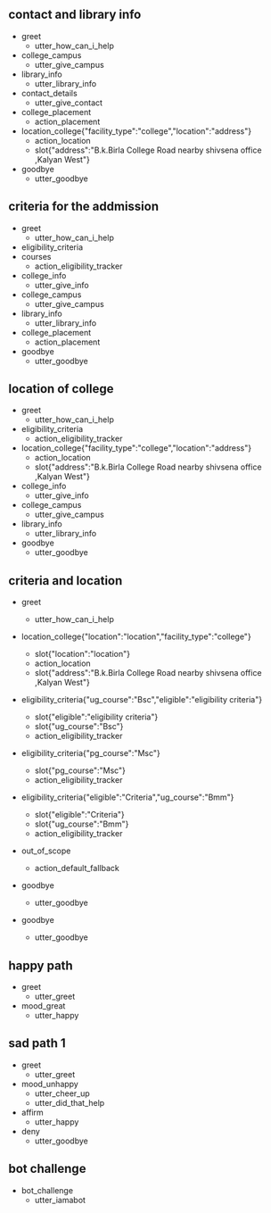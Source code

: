 ## contact and library info
* greet
  - utter_how_can_i_help
* college_campus
  - utter_give_campus 
* library_info
  - utter_library_info 
* contact_details    
  - utter_give_contact
* college_placement
  - action_placement     
* location_college{"facility_type":"college","location":"address"}
  - action_location
  - slot{"address":"B.k.Birla College Road nearby shivsena office ,Kalyan West"}  
* goodbye
  - utter_goodbye

## criteria for the addmission
* greet
  - utter_how_can_i_help
* eligibility_criteria
* courses
  - action_eligibility_tracker
* college_info
  - utter_give_info
* college_campus
  - utter_give_campus 
* library_info
  - utter_library_info  
* college_placement
  - action_placement     
* goodbye
  - utter_goodbye

## location of college
* greet
  - utter_how_can_i_help
* eligibility_criteria
  - action_eligibility_tracker
* location_college{"facility_type":"college","location":"address"}
  - action_location
  - slot{"address":"B.k.Birla College Road nearby shivsena office ,Kalyan West"}
* college_info
  - utter_give_info
* college_campus
  - utter_give_campus
* library_info
  - utter_library_info   
* goodbye
  - utter_goodbye

## criteria and location
* greet
    - utter_how_can_i_help
* location_college{"location":"location","facility_type":"college"}
    - slot{"location":"location"}
    - action_location
    - slot{"address":"B.k.Birla College Road nearby shivsena office ,Kalyan West"}
* eligibility_criteria{"ug_course":"Bsc","eligible":"eligibility criteria"}
    - slot{"eligible":"eligibility criteria"}
    - slot{"ug_course":"Bsc"}
    - action_eligibility_tracker
* eligibility_criteria{"pg_course":"Msc"}
    - slot{"pg_course":"Msc"}
    - action_eligibility_tracker
* eligibility_criteria{"eligible":"Criteria","ug_course":"Bmm"}
    - slot{"eligible":"Criteria"}
    - slot{"ug_course":"Bmm"}
    - action_eligibility_tracker
* out_of_scope
    - action_default_fallback
* goodbye
    - utter_goodbye
 
* goodbye
  - utter_goodbye

## happy path
* greet
  - utter_greet
* mood_great
  - utter_happy

## sad path 1
* greet
  - utter_greet
* mood_unhappy
  - utter_cheer_up
  - utter_did_that_help
* affirm
  - utter_happy
* deny
  - utter_goodbye

## bot challenge
* bot_challenge
  - utter_iamabot
